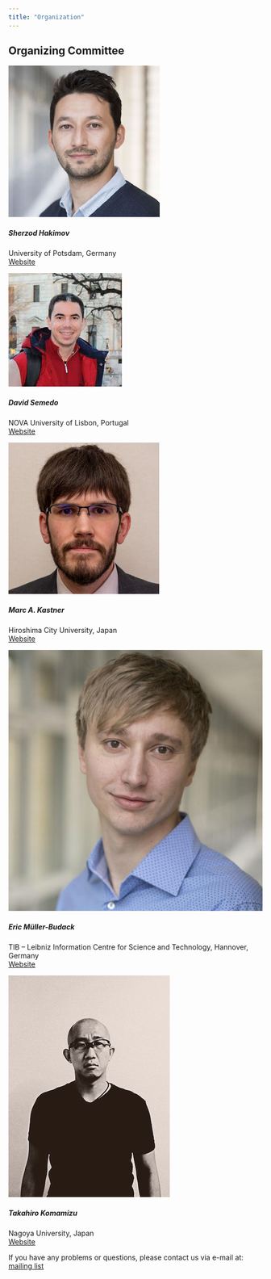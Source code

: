 ```yaml
---
title: "Organization"
---
```


## Organizing Committee


<div class="row row-cols-1 row-cols-md-2 row-cols-lg-3 row-cols-xl-4 g-4">

  <div class="col">
    <div class="card">
      <img src="hakimov.jpg" class="card-img-top" alt="...">
      <div class="card-body">
        <h5 class="card-title">Sherzod Hakimov</h5>
        <p class="card-text">University of Potsdam, Germany<br><a href="https://sherzod-hakimov.github.io">Website</a></p>
      </div>
    </div>
  </div>

 <div class="col">
    <div class="card">
      <img src="semedo.jpg" class="card-img-top" alt="...">
      <div class="card-body">
        <h5 class="card-title">David Semedo</h5>
        <p class="card-text">NOVA University of Lisbon, Portugal<br><a href="https://muws-workshop.github.io/organization/">Website</a></p>
      </div>
    </div>
  </div>

  <div class="col">
    <div class="card">
      <img src="kastner.jpg" class="card-img-top" alt="...">
      <div class="card-body">
        <h5 class="card-title">Marc A. Kastner</h5>
        <p class="card-text">Hiroshima City University, Japan<br><a href="https://www.marc-kastner.com">Website</a></p>
      </div>
    </div>
  </div>
  
  <div class="col">
    <div class="card">
      <img src="mueller-budack.jpg" class="card-img-top" alt="...">
      <div class="card-body">
        <h5 class="card-title">Eric Müller-Budack</h5>
        <p class="card-text">TIB – Leibniz Information Centre for Science and Technology, Hannover, Germany<br><a href="https://www.tib.eu/en/research-development/research-groups-and-labs/visual-analytics/staff/eric-mueller-budack">Website</a></p>
      </div>
    </div>
  </div>

  <div class="col">
    <div class="card">
      <img src="komamizu.jpg" class="card-img-top" alt="...">
      <div class="card-body">
        <h5 class="card-title">Takahiro Komamizu</h5>
        <p class="card-text">Nagoya University, Japan<br><a href="https://taka-coma.pro/">Website</a></p>
      </div>
    </div>
  </div>
</div>

<!-- 
## Programme Committee

- Christian Otto, L3S Research Center, Germany
- Özge Alaçam, Bielefeld University, Germany
- Tuomo Hiippala, University of Helsinki, Finland
- Chihaya Matsuhira, Nagoya University, Japan
- Nils Murrugarra-Llerena, Weber State University, USA
- Arka Ujjal Dey, Computer Vision Center, Spain
- Ricardo Marcacini, University of Sao Paulo, Brazil
- Janina Wildfeuer, University of Groningen, Netherlands
- Raffaella Bernardi, University of Trento, Italy
- Antonio Tejero-de-Pablos, Cyber Agent Inc., Japan
- Philipp Sadler, University of Potsdam, Germany
- Nikolai Ilinykh, University of Gothenburg, Sweden
- Yankun Wu, Osaka University, Japan
- Sandro Pezzelle, University of Amsterdam, Netherlands

-->

If you have any problems or questions, please contact us via e-mail at: [mailing list](mailto:muws-workshop@listserv.dfn.de)
